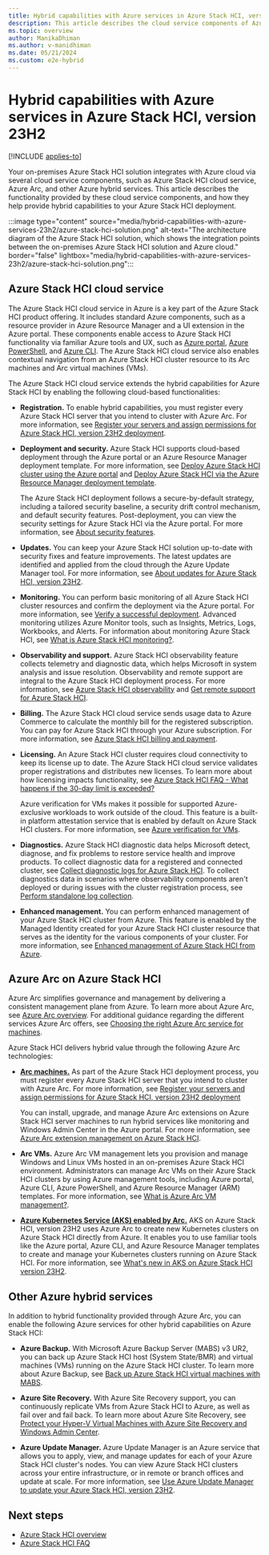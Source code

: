 ```yaml
---
title: Hybrid capabilities with Azure services in Azure Stack HCI, version 23H2
description: This article describes the cloud service components of Azure Stack HCI, version 23H2.
ms.topic: overview
author: ManikaDhiman
ms.author: v-manidhiman
ms.date: 05/21/2024
ms.custom: e2e-hybrid
---
```


# Hybrid capabilities with Azure services in Azure Stack HCI, version 23H2

[!INCLUDE [applies-to](../includes/hci-applies-to-23h2.md)]

Your on-premises Azure Stack HCI solution integrates with Azure cloud via several cloud service components, such as Azure Stack HCI cloud service, Azure Arc, and other Azure hybrid services. This article describes the functionality provided by these cloud service components, and how they help provide hybrid capabilities to your Azure Stack HCI deployment.

:::image type="content" source="media/hybrid-capabilities-with-azure-services-23h2/azure-stack-hci-solution.png" alt-text="The architecture diagram of the Azure Stack HCI solution, which shows the integration points between the on-premises Azure Stack HCI solution and Azure cloud." border="false" lightbox="media/hybrid-capabilities-with-azure-services-23h2/azure-stack-hci-solution.png":::

## Azure Stack HCI cloud service

The Azure Stack HCI cloud service in Azure is a key part of the Azure Stack HCI product offering. It includes standard Azure components, such as a resource provider in Azure Resource Manager and a UI extension in the Azure portal. These components enable access to Azure Stack HCI functionality via familiar Azure tools and UX, such as [Azure portal](manage/azure-portal.md), [Azure PowerShell](/powershell/module/az.stackhci/?view=azps-7.2.0&preserve-view=true), and [Azure CLI](/cli/azure/stack-hci?view=azure-cli-latest&preserve-view=true). The Azure Stack HCI cloud service also enables contextual navigation from an Azure Stack HCI cluster resource to its Arc machines and Arc virtual machines (VMs).

The Azure Stack HCI cloud service extends the hybrid capabilities for Azure Stack HCI by enabling the following cloud-based functionalities:

- **Registration.** To enable hybrid capabilities, you must register every Azure Stack HCI server that you intend to cluster with Azure Arc. For more information, see [Register your servers and assign permissions for Azure Stack HCI, version 23H2 deployment](deploy/deployment-arc-register-server-permissions.md).

- **Deployment and security.** Azure Stack HCI supports cloud-based deployment through the Azure portal or an Azure Resource Manager deployment template. For more information, see [Deploy Azure Stack HCI cluster using the Azure portal](deploy/deploy-via-portal.md) and [Deploy Azure Stack HCI via the Azure Resource Manager deployment template](deploy/deployment-azure-resource-manager-template.md).

    The Azure Stack HCI deployment follows a secure-by-default strategy, including a tailored security baseline, a security drift control mechanism, and default security features. Post-deployment, you can view the security settings for Azure Stack HCI via the Azure portal. For more information, see [About security features](concepts/security-features.md).

- **Updates.** You can keep your Azure Stack HCI solution up-to-date with security fixes and feature improvements. The latest updates are identified and applied from the cloud through the Azure Update Manager tool. For more information, see [About updates for Azure Stack HCI, version 23H2](update/about-updates-23h2.md).

- **Monitoring.** You can perform basic monitoring of all Azure Stack HCI cluster resources and confirm the deployment via the Azure portal. For more information, see [Verify a successful deployment](deploy/deploy-via-portal.md#verify-a-successful-deployment). Advanced monitoring utilizes Azure Monitor tools, such as Insights, Metrics, Logs, Workbooks, and Alerts. For information about monitoring Azure Stack HCI, see [What is Azure Stack HCI monitoring?](concepts/monitoring-overview.md).

- **Observability and support.** Azure Stack HCI observability feature collects telemetry and diagnostic data, which helps Microsoft in system analysis and issue resolution. Observability and remote support are integral to the Azure Stack HCI deployment process. For more information, see [Azure Stack HCI observability](concepts/observability.md) and [Get remote support for Azure Stack HCI](manage/get-remote-support.md).

- **Billing.** The Azure Stack HCI cloud service sends usage data to Azure Commerce to calculate the monthly bill for the registered subscription. You can pay for Azure Stack HCI through your Azure subscription. For more information, see [Azure Stack HCI billing and payment](concepts/billing.md).

- **Licensing.** An Azure Stack HCI cluster requires cloud connectivity to keep its license up to date. The Azure Stack HCI cloud service validates proper registrations and distributes new licenses. To learn more about how licensing impacts functionality, see [Azure Stack HCI FAQ - What happens if the 30-day limit is exceeded?](faq.yml#what-happens-if-the-30-day-limit-is-exceeded)

   Azure verification for VMs makes it possible for supported Azure-exclusive workloads to work outside of the cloud. This feature is a built-in platform attestation service that is enabled by default on Azure Stack HCI clusters. For more information, see [Azure verification for VMs](deploy/azure-verification.md?tabs=azureportal).

- **Diagnostics.** Azure Stack HCI diagnostic data helps Microsoft detect, diagnose, and fix problems to restore service health and improve products. To collect diagnostic data for a registered and connected cluster, see [Collect diagnostic logs for Azure Stack HCI](manage/collect-logs.md). To collect diagnostics data in scenarios where observability components aren't deployed or during issues with the cluster registration process, see [Perform standalone log collection](manage/get-support-for-deployment-issues.md#perform-standalone-log-collection).

- **Enhanced management.** You can perform enhanced management of your Azure Stack HCI cluster from Azure. This feature is enabled by the Managed Identity created for your Azure Stack HCI cluster resource that serves as the identity for the various components of your cluster. For more information, see [Enhanced management of Azure Stack HCI from Azure](manage/azure-enhanced-management-managed-identity.md).

## Azure Arc on Azure Stack HCI

Azure Arc simplifies governance and management by delivering a consistent management plane from Azure. To learn more about Azure Arc, see [Azure Arc overview](/azure/azure-arc/overview). For additional guidance regarding the different services Azure Arc offers, see [Choosing the right Azure Arc service for machines](/azure/azure-arc/choose-service).

Azure Stack HCI delivers hybrid value through the following Azure Arc technologies:

- [**Arc machines.**](/azure/azure-arc/servers/overview) As part of the Azure Stack HCI deployment process, you must register every Azure Stack HCI server that you intend to cluster with Azure Arc. For more information, see [Register your servers and assign permissions for Azure Stack HCI, version 23H2 deployment](deploy/deployment-arc-register-server-permissions.md)

    You can install, upgrade, and manage Azure Arc extensions on Azure Stack HCI server machines to run hybrid services like monitoring and Windows Admin Center in the Azure portal. For more information, see [Azure Arc extension management on Azure Stack HCI](manage/arc-extension-management.md).

- **Arc VMs.** Azure Arc VM management lets you provision and manage Windows and Linux VMs hosted in an on-premises Azure Stack HCI environment. Administrators can manage Arc VMs on their Azure Stack HCI clusters by using Azure management tools, including Azure portal, Azure CLI, Azure PowerShell, and Azure Resource Manager (ARM) templates. For more information, see [What is Azure Arc VM management?](manage/azure-arc-vm-management-overview.md).

- [**Azure Kubernetes Service (AKS) enabled by Arc.**](/azure/aks/hybrid/) AKS on Azure Stack HCI, version 23H2 uses Azure Arc to create new Kubernetes clusters on Azure Stack HCI directly from Azure. It enables you to use familiar tools like the Azure portal, Azure CLI, and Azure Resource Manager templates to create and manage your Kubernetes clusters running on Azure Stack HCI. For more information, see [What's new in AKS on Azure Stack HCI version 23H2](/azure/aks/hybrid/aks-whats-new-23h2).

## Other Azure hybrid services

In addition to hybrid functionality provided through Azure Arc, you can enable the following Azure services for other hybrid capabilities on Azure Stack HCI:

- **Azure Backup.** With Microsoft Azure Backup Server (MABS) v3 UR2, you can back up Azure Stack HCI host (System State/BMR) and virtual machines (VMs) running on the Azure Stack HCI cluster. To learn more about Azure Backup, see [Back up Azure Stack HCI virtual machines with MABS](/azure/backup/back-up-azure-stack-hyperconverged-infrastructure-virtual-machines).

- **Azure Site Recovery.** With Azure Site Recovery support, you can continuously replicate VMs from Azure Stack HCI to Azure, as well as fail over and fail back. To learn more about Azure Site Recovery, see [Protect your Hyper-V Virtual Machines with Azure Site Recovery and Windows Admin Center](manage/azure-site-recovery.md).

- **Azure Update Manager.** Azure Update Manager is an Azure service that allows you to apply, view, and manage updates for each of your Azure Stack HCI cluster's nodes. You can view Azure Stack HCI clusters across your entire infrastructure, or in remote or branch offices and update at scale. For more information, see [Use Azure Update Manager to update your Azure Stack HCI, version 23H2](update/azure-update-manager-23h2.md).

## Next steps

- [Azure Stack HCI overview](overview.md)
- [Azure Stack HCI FAQ](faq.yml)
